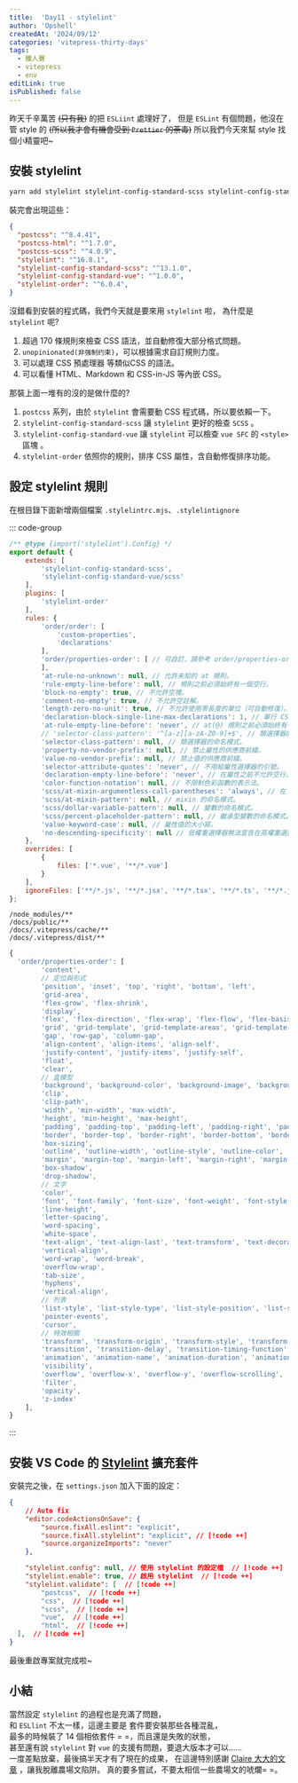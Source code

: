 ```yaml
---
title:  'Day11 - stylelint'
author: 'Opshell'
createdAt: '2024/09/12'
categories: 'vitepress-thirty-days'
tags:
  - 鐵人賽
  - vitepress
  - env
editLink: true
isPublished: false
---
```


昨天千辛萬苦 ~~(只有我)~~ 的把 `ESLiint` 處理好了，
但是 `ESLint` 有個問題，他沒在管 style 的 ~~(所以我才會有機會受到 `Prettier` 的荼毒)~~
所以我們今天來幫 style 找個小精靈吧~

## 安裝 stylelint
```sh
yarn add stylelint stylelint-config-standard-scss stylelint-config-standard-vue stylelint-order postcss postcss-html postcss-scss -D
```

裝完會出現這些：
```json
{
  "postcss": "^8.4.41",
  "postcss-html": "^1.7.0",
  "postcss-scss": "^4.0.9",
  "stylelint": "^16.8.1",
  "stylelint-config-standard-scss": "^13.1.0",
  "stylelint-config-standard-vue": "^1.0.0",
  "stylelint-order": "^6.0.4",
}
```
沒錯看到安裝的程式碼，我們今天就是要來用 `stylelint` 啦，
為什麼是 `stylelint` 呢?
1. 超過 170 條規則來檢查 CSS 語法，並自動修復大部分格式問題。
2. `unopinionated(非强制约束)`，可以根據需求自訂規則力度。
3. 可以處理 CSS 預處理器 等類似CSS 的語法。
4. 可以看懂 HTML、Markdown 和 CSS-in-JS 等內嵌 CSS。

那裝上面一堆有的沒的是做什麼的?
1. `postcss` 系列，由於 `stylelint` 會需要動 CSS 程式碼，所以要依賴一下。
2. `stylelint-config-standard-scss` 讓 `stylelint` 更好的檢查 `SCSS` 。
3. `stylelint-config-standard-vue` 讓 `stylelint` 可以檢查 `vue SFC` 的 `<style>` 區塊 。
4. `stylelint-order` 依照你的規則，排序 CSS 屬性，含自動修復排序功能。

## 設定 stylelint 規則
在根目錄下面新增兩個檔案 `.stylelintrc.mjs`、`.stylelintignore`

::: code-group
  ```js [.stylelintrc.mjs]
  /** @type {import('stylelint').Config} */
  export default {
      extends: [
          'stylelint-config-standard-scss',
          'stylelint-config-standard-vue/scss'
      ],
      plugins: [
          'stylelint-order'
      ],
      rules: {
          'order/order': [
              'custom-properties',
              'declarations'
          ],
          'order/properties-order': [ // 可自訂，請參考 order/properties-order 排序
          ],
          'at-rule-no-unknown': null, // 允許未知的 at 規則。
          'rule-empty-line-before': null, // 規則之前必須始終有一個空行。
          'block-no-empty': true, // 不允許空塊。
          'comment-no-empty': true, // 不允許空註解。
          'length-zero-no-unit': true, // 不允許使用零長度的單位（可自動修復）。
          'declaration-block-single-line-max-declarations': 1, // 單行 CSS block 的最參數數量。
          'at-rule-empty-line-before': 'never', // at(@) 規則之前必須始終有一個空行。
          // 'selector-class-pattern': '^[a-z][a-zA-Z0-9]+$', // 類選擇器的命名模式。
          'selector-class-pattern': null, // 類選擇器的命名模式。
          'property-no-vendor-prefix': null, // 禁止屬性的供應商前綴。
          'value-no-vendor-prefix': null, // 禁止值的供應商前綴。
          'selector-attribute-quotes': 'never', // 不用給屬性選擇器的引號。
          'declaration-empty-line-before': 'never', // 在屬性之前不允許空行。
          'color-function-notation': null, // 不限制色彩函數的表示法。
          'scss/at-mixin-argumentless-call-parentheses': 'always', // 在 mixin 調用時，要求省略空參數的括號。
          'scss/at-mixin-pattern': null, // mixin 的命名模式。
          'scss/dollar-variable-pattern': null, // 變數的命名模式。
          'scss/percent-placeholder-pattern': null, // 繼承型變數的命名模式。
          'value-keyword-case': null, // 屬性值的大小寫。
          'no-descending-specificity': null // 低權重選擇器無法宣告在高權重選擇器之後。(檢測邏輯不夠完善 不開啟)
      },
      overrides: [
          {
              files: ['*.vue', '**/*.vue']
          }
      ],
      ignoreFiles: ['**/*.js', '**/*.jsx', '**/*.tsx', '**/*.ts', '**/*.json', 'node_modules/', 'docs/.vitrepress/cache/', 'docs/.vitrepress/dist/']
  };
  ```

  ``` [.stylelintignore]
  /node_modules/**
  /docs/public/**
  /docs/.vitepress/cache/**
  /docs/.vitepress/dist/**
  ```

  ```js [order/properties-order 排序]
  {
    'order/properties-order': [
          'content',
          // 定位與形式
          'position', 'inset', 'top', 'right', 'bottom', 'left',
          'grid-area',
          'flex-grow', 'flex-shrink',
          'display',
          'flex', 'flex-direction', 'flex-wrap', 'flex-flow', 'flex-basis', 'order',
          'grid', 'grid-template', 'grid-template-areas', 'grid-template-columns', 'grid-template-rows', 'grid-row', 'grid-row-start', 'grid-row-end', 'grid-column', 'grid-column-start', 'grid-column-end', 'grid-auto-rows', 'grid-auto-columns', 'grid-auto-flow', 'grid-gap', 'grid-row-gap', 'grid-column-gap',
          'gap', 'row-gap', 'column-gap',
          'align-content', 'align-items', 'align-self',
          'justify-content', 'justify-items', 'justify-self',
          'float',
          'clear',
          // 盒模型
          'background', 'background-color', 'background-image', 'background-repeat', 'background-position', 'background-size', 'background-attachment', 'background-clip', 'background-origin', 'background-blend-mode', 'backdrop-filter',
          'clip',
          'clip-path',
          'width', 'min-width', 'max-width',
          'height', 'min-height', 'max-height',
          'padding', 'padding-top', 'padding-left', 'padding-right', 'padding-bottom',
          'border', 'border-top', 'border-right', 'border-bottom', 'border-left', 'border-width', 'border-top-width', 'border-right-width', 'border-bottom-width', 'border-left-width', 'border-style', 'border-top-style', 'border-right-style', 'border-bottom-style', 'border-left-style', 'border-color', 'border-top-color', 'border-right-color', 'border-bottom-color', 'border-left-color', 'border-radius', 'border-top-left-radius', 'border-top-right-radius', 'border-bottom-right-radius', 'border-bottom-left-radius',
          'box-sizing',
          'outline', 'outline-width', 'outline-style', 'outline-color', 'outline-offset',
          'margin', 'margin-top', 'margin-left', 'margin-right', 'margin-bottom',
          'box-shadow',
          'drop-shadow',
          // 文字
          'color',
          'font', 'font-family', 'font-size', 'font-weight', 'font-style', 'font-variant', 'font-size-adjust', 'font-stretch', 'font-effect', 'font-emphasize', 'font-emphasize-position', 'font-emphasize-style', 'font-smooth',
          'line-height',
          'letter-spacing',
          'word-spacing',
          'white-space',
          'text-align', 'text-align-last', 'text-transform', 'text-decoration', 'text-emphasis', 'text-emphasis-color', 'text-emphasis-style', 'text-emphasis-position', 'text-indent', 'text-justify', 'text-outline', 'text-wrap', 'text-overflow', 'text-overflow-ellipsis', 'text-overflow-mode', 'text-orientation', 'text-shadow',
          'vertical-align',
          'word-wrap', 'word-break',
          'overflow-wrap',
          'tab-size',
          'hyphens',
          'vertical-align',
          // 列表
          'list-style', 'list-style-type', 'list-style-position', 'list-style-image',
          'pointer-events',
          'cursor',
          // 特效相關
          'transform', 'transform-origin', 'transform-style', 'transform-box', 'transform-origin-x', 'transform-origin-y', 'transform-origin-z',
          'transition', 'transition-delay', 'transition-timing-function', 'transition-duration', 'transition-property',
          'animation', 'animation-name', 'animation-duration', 'animation-timing-function', 'animation-delay', 'animation-iteration-count', 'animation-direction', 'animation-fill-mode', 'animation-play-state',
          'visibility',
          'overflow', 'overflow-x', 'overflow-y', 'overflow-scrolling',
          'filter',
          'opacity',
          'z-index'
      ],
  }
  ```
:::

## 安裝 VS Code 的 [Stylelint](https://marketplace.visualstudio.com/items?itemName=stylelint.vscode-stylelint) 擴充套件
安裝完之後，在 `settings.json` 加入下面的設定：
```json
{
    // Auto fix
    "editor.codeActionsOnSave": {
        "source.fixAll.eslint": "explicit",
        "source.fixAll.stylelint": "explicit", // [!code ++]
        "source.organizeImports": "never"
    },

    "stylelint.config": null, // 使用 stylelint 的設定檔  // [!code ++]
    "stylelint.enable": true, // 啟用 stylelint  // [!code ++]
    "stylelint.validate": [  // [!code ++]
        "postcss",  // [!code ++]
        "css",  // [!code ++]
        "scss",  // [!code ++]
        "vue",  // [!code ++]
        "html",  // [!code ++]
  ],  // [!code ++]
}
```

最後重啟專案就完成啦~

## 小結
當然設定 `stylelint` 的過程也是充滿了問題，<br />
和 `ESLlint` 不太一樣，這邊主要是 套件要安裝那些各種混亂，<br />
最多的時候裝了 14 個相依套件 = =，而且還是失敗的狀態，<br />
甚至還有說 `stylelint` 對 `vue` 的支援有問題，要退大版本才可以......<br />
一度差點放棄，最後搞半天才有了現在的成果，
在這邊特別感謝 [Claire 大大的文章](https://clairechang.tw/2023/08/04/nuxt3/nuxt-v3-stylelint/) ，讓我脫離農場文陷阱。
真的要多嘗試，不要太相信一些農場文的唬爛= =。
